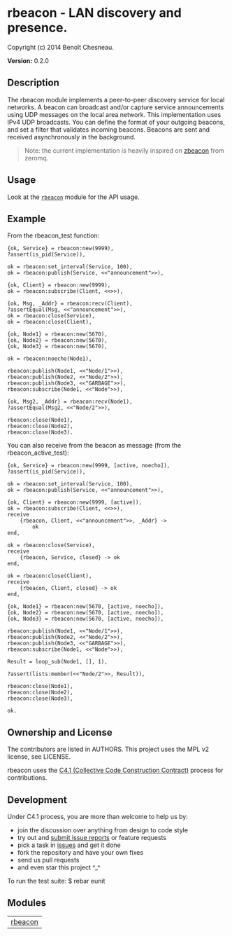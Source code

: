 

# rbeacon -  LAN discovery and presence. #

Copyright (c) 2014 Benoît Chesneau.

__Version:__ 0.2.0

## Description

The rbeacon module implements a peer-to-peer discovery service for local
networks. A beacon can broadcast and/or capture service announcements using UDP
messages on the local area network. This implementation uses IPv4 UDP
broadcasts. You can define the format of your outgoing beacons, and set a filter
that validates incoming beacons. Beacons are sent and received asynchronously in
the background.

> Note: the current implementation is heavily inspired on
[zbeacon](http://czmq.zeromq.org/manual:zbeacon) from zeromq.

## Usage

Look at the [`rbeacon`](http://github.com/refuge/rbeacon/blob/master/doc/rbeacon.md) module for the API usage.

## Example

From the rbeacon_test function:

```
{ok, Service} = rbeacon:new(9999),
?assert(is_pid(Service)),

ok = rbeacon:set_interval(Service, 100),
ok = rbeacon:publish(Service, <<"announcement">>),

{ok, Client} = rbeacon:new(9999),
ok = rbeacon:subscribe(Client, <<>>),

{ok, Msg, _Addr} = rbeacon:recv(Client),
?assertEqual(Msg, <<"announcement">>),
ok = rbeacon:close(Service),
ok = rbeacon:close(Client),

{ok, Node1} = rbeacon:new(5670),
{ok, Node2} = rbeacon:new(5670),
{ok, Node3} = rbeacon:new(5670),

ok = rbeacon:noecho(Node1),

rbeacon:publish(Node1, <<"Node/1">>),
rbeacon:publish(Node2, <<"Node/2">>),
rbeacon:publish(Node3, <<"GARBAGE">>),
rbeacon:subscribe(Node1, <<"Node">>),

{ok, Msg2, _Addr} = rbeacon:recv(Node1),
?assertEqual(Msg2, <<"Node/2">>),

rbeacon:close(Node1),
rbeacon:close(Node2),
rbeacon:close(Node3).
```

You can also receive from the beacon as message (from the rbeacon_active_test):

```
{ok, Service} = rbeacon:new(9999, [active, noecho]),
?assert(is_pid(Service)),

ok = rbeacon:set_interval(Service, 100),
ok = rbeacon:publish(Service, <<"announcement">>),

{ok, Client} = rbeacon:new(9999, [active]),
ok = rbeacon:subscribe(Client, <<>>),
receive
    {rbeacon, Client, <<"announcement">>, _Addr} ->
        ok
end,

ok = rbeacon:close(Service),
receive
    {rbeacon, Service, closed} -> ok
end,

ok = rbeacon:close(Client),
receive
    {rbeacon, Client, closed} -> ok
end,

{ok, Node1} = rbeacon:new(5670, [active, noecho]),
{ok, Node2} = rbeacon:new(5670, [active, noecho]),
{ok, Node3} = rbeacon:new(5670, [active, noecho]),

rbeacon:publish(Node1, <<"Node/1">>),
rbeacon:publish(Node2, <<"Node/2">>),
rbeacon:publish(Node3, <<"GARBAGE">>),
rbeacon:subscribe(Node1, <<"Node">>),

Result = loop_sub(Node1, [], 1),

?assert(lists:member(<<"Node/2">>, Result)),

rbeacon:close(Node1),
rbeacon:close(Node2),
rbeacon:close(Node3),

ok.
```

## Ownership and License
The contributors are listed in AUTHORS. This project uses the MPL v2 license,
see LICENSE.

rbeacon uses the
[C4.1 (Collective Code Construction Contract)](http://rfc.zeromq.org/spec:22)
process for contributions.

## Development

Under C4.1 process, you are more than welcome to help us by:

* join the discussion over anything from design to code style
* try out and [submit issue reports](http://rfc.zeromq.org/spec:22) or feature requests
* pick a task in [issues](https://github.com/refuge/rbeacon/issues) and get it done
* fork the repository and have your own fixes
* send us pull requests
* and even star this project ^_^

To  run the test suite:
$ rebar eunit


## Modules ##


<table width="100%" border="0" summary="list of modules">
<tr><td><a href="http://github.com/refuge/rbeacon/blob/master/doc/rbeacon.md" class="module">rbeacon</a></td></tr></table>

